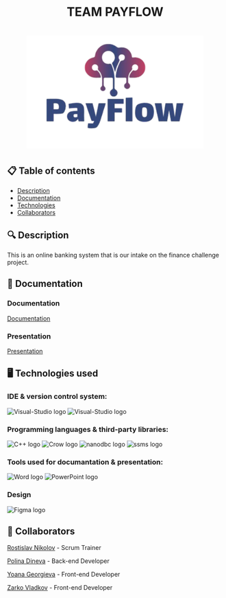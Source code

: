 <h1 align="center"> TEAM PAYFLOW <h1>

<div align="center"> <img src="Documents/assets/logo.png" alt="logo with text Payflow" /> </div>

## 📋 Table of contents
  - [Description](#description)
  - [Documentation](#docs)
  - [Technologies](#technologies)
  - [Collaborators](#collaborators)

## 🔍 Description <a name="description"></a>
<p> This is an online banking system that is our intake on the finance challenge project. </p>

## 📃 Documentation <a name="docs"></a>
### Documentation
[Documentation](https://github.com/codingburgas/finance-challenge-payflow/blob/main/Documents/PayFlow-doc.docx)

### Presentation
[Presentation](https://github.com/codingburgas/finance-challenge-payflow/blob/main/Documents/PayFlow's%20presentation.pptx)

## 🖥️ Technologies used <a name="technologies"></a>
### IDE & version control system:

<img src="https://cdn.discordapp.com/attachments/1175485686258880592/1303079368817639574/Visual_Studio_Code_1.35_icon.svg.png?ex=672a72bb&is=6729213b&hm=7146c73929954a5dc300dc29a1755bc76874f662bbdca939bd89c8548048daa2&" alt="Visual-Studio logo" width=48px>
<img src="https://cdn.worldvectorlogo.com/logos/visual-studio-2013.svg" alt="Visual-Studio logo" width=48px>

### Programming languages & third-party libraries:

<img src="https://cdn.worldvectorlogo.com/logos/c.svg" alt="C++ logo" width=48px>
<img src="https://cdn.discordapp.com/attachments/1298325749312258059/1303116417893269596/256-removebg-preview.png?ex=672a953c&is=672943bc&hm=c07616b18507b4d080ad5ceec8d923a35279495884ce0af1db00a37717cbcc2d&" alt="Crow logo" width=48px>
<img src="https://cdn.discordapp.com/attachments/1298325749312258059/1303116848224796723/19501893-removebg-preview.png?ex=672a95a3&is=67294423&hm=90afc7e84129695f05767d39a44917d786f7c9ff1ee1f86bfd729d5fe902150b&" alt="nanodbc logo" width=48px>
<img src="https://cdn.discordapp.com/attachments/1298325749312258059/1303117415592493116/png-clipart-microsoft-sql-server-sql-server-management-studio-computer-servers-microsoft-angle-text-removebg-preview.png?ex=672a962a&is=672944aa&hm=099a2e1199778f7a4ea02f0b8e971facfb1d6b2a1044653582c86826b9f1b61d&" alt="ssms logo" width=48px>

### Tools used for documantation & presentation:

<img src="https://cdn.worldvectorlogo.com/logos/word-1.svg" alt="Word logo" width=48px>
<img src="https://cdn.worldvectorlogo.com/logos/powerpoint-2.svg" alt="PowerPoint logo" width=48px>

### Design
<img src="https://cdn.worldvectorlogo.com/logos/figma-5.svg" alt="Figma logo" width=80px>

## 🧑 Collaborators <a name="collaborators"></a>

<p><a href="https://github.com/RDNikolov22">Rostislav Nikolov</a> - Scrum Trainer</p>
<p><a href="https://github.com/PDDineva22">Polina Dineva</a> - Back-end Developer</p>
<p><a href="https://github.com/YTGeorgieva22">Yoana Georgieva</a> - Front-end Developer</p>
<p><a href="https://github.com/ZSVladkov22">Zarko Vladkov</a> - Front-end Developer</p>

